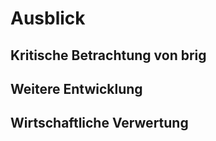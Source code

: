 # Ausblick

## Kritische Betrachtung von brig

## Weitere Entwicklung

## Wirtschaftliche Verwertung
